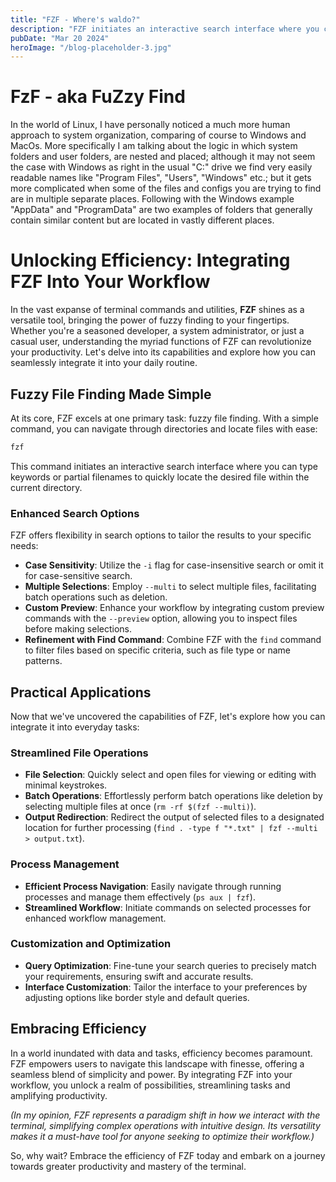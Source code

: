```yaml
---
title: "FZF - Where's waldo?"
description: "FZF initiates an interactive search interface where you can type keywords or partial filenames to quickly locate the desired file within the current directory."
pubDate: "Mar 20 2024"
heroImage: "/blog-placeholder-3.jpg"
---
```


# FzF - aka FuZzy Find

In the world of Linux, I have personally noticed a much more human approach to system organization, comparing of course to Windows and MacOs. More specifically I am talking about the logic in which system folders and user folders, are nested and placed; although it may not seem the case with Windows as right in the usual "C:" drive we find very easily readable names like "Program Files", "Users", "Windows" etc.; but it gets more complicated when some of the files and configs you are trying to find are in multiple separate places. Following with the Windows example "AppData" and "ProgramData" are two examples of folders that generally contain similar content but are located in vastly different places.

# Unlocking Efficiency: Integrating FZF Into Your Workflow

In the vast expanse of terminal commands and utilities, **FZF** shines as a versatile tool, bringing the power of fuzzy finding to your fingertips. Whether you're a seasoned developer, a system administrator, or just a casual user, understanding the myriad functions of FZF can revolutionize your productivity. Let's delve into its capabilities and explore how you can seamlessly integrate it into your daily routine.

## Fuzzy File Finding Made Simple

At its core, FZF excels at one primary task: fuzzy file finding. With a simple command, you can navigate through directories and locate files with ease:

```bash
fzf
```

This command initiates an interactive search interface where you can type keywords or partial filenames to quickly locate the desired file within the current directory.

### Enhanced Search Options

FZF offers flexibility in search options to tailor the results to your specific needs:

- **Case Sensitivity**: Utilize the `-i` flag for case-insensitive search or omit it for case-sensitive search.
- **Multiple Selections**: Employ `--multi` to select multiple files, facilitating batch operations such as deletion.
- **Custom Preview**: Enhance your workflow by integrating custom preview commands with the `--preview` option, allowing you to inspect files before making selections.
- **Refinement with Find Command**: Combine FZF with the `find` command to filter files based on specific criteria, such as file type or name patterns.

## Practical Applications

Now that we've uncovered the capabilities of FZF, let's explore how you can integrate it into everyday tasks:

### Streamlined File Operations

- **File Selection**: Quickly select and open files for viewing or editing with minimal keystrokes.
- **Batch Operations**: Effortlessly perform batch operations like deletion by selecting multiple files at once (`rm -rf $(fzf --multi)`).
- **Output Redirection**: Redirect the output of selected files to a designated location for further processing (`find . -type f "*.txt" | fzf --multi > output.txt`).

### Process Management

- **Efficient Process Navigation**: Easily navigate through running processes and manage them effectively (`ps aux | fzf`).
- **Streamlined Workflow**: Initiate commands on selected processes for enhanced workflow management.

### Customization and Optimization

- **Query Optimization**: Fine-tune your search queries to precisely match your requirements, ensuring swift and accurate results.
- **Interface Customization**: Tailor the interface to your preferences by adjusting options like border style and default queries.

## Embracing Efficiency

In a world inundated with data and tasks, efficiency becomes paramount. FZF empowers users to navigate this landscape with finesse, offering a seamless blend of simplicity and power. By integrating FZF into your workflow, you unlock a realm of possibilities, streamlining tasks and amplifying productivity.

_(In my opinion, FZF represents a paradigm shift in how we interact with the terminal, simplifying complex operations with intuitive design. Its versatility makes it a must-have tool for anyone seeking to optimize their workflow.)_

So, why wait? Embrace the efficiency of FZF today and embark on a journey towards greater productivity and mastery of the terminal.
